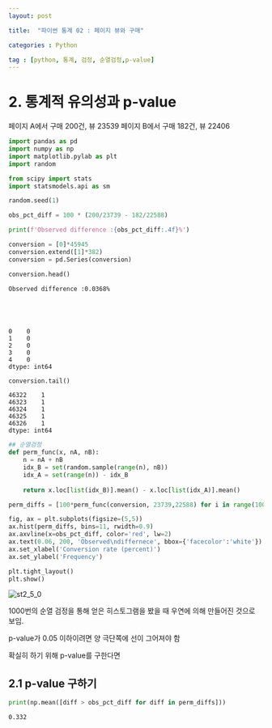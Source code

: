 ```yaml
---
layout: post

title:  "파이썬 통계 02 : 페이지 뷰와 구매"

categories : Python

tag : [python, 통계, 검정, 순열검정,p-value]
---
```




# 2. 통계적 유의성과 p-value

페이지 A에서 구매 200건, 뷰 23539
페이지 B에서 구매 182건, 뷰 22406


```python
import pandas as pd
import numpy as np
import matplotlib.pylab as plt
import random

from scipy import stats
import statsmodels.api as sm
```


```python
random.seed(1)

obs_pct_diff = 100 * (200/23739 - 182/22588)

print(f'Observed difference :{obs_pct_diff:.4f}%')

conversion = [0]*45945
conversion.extend([1]*382)
conversion = pd.Series(conversion)

conversion.head()
```

    Observed difference :0.0368%





    0    0
    1    0
    2    0
    3    0
    4    0
    dtype: int64




```python
conversion.tail()
```




    46322    1
    46323    1
    46324    1
    46325    1
    46326    1
    dtype: int64




```python
## 순열검정
def perm_func(x, nA, nB):
    n = nA + nB
    idx_B = set(random.sample(range(n), nB))
    idx_A = set(range(n)) - idx_B
    
    return x.loc[list(idx_B)].mean() - x.loc[list(idx_A)].mean()
```


```python
perm_diffs = [100*perm_func(conversion, 23739,22588) for i in range(1000)]

fig, ax = plt.subplots(figsize=(5,5))
ax.hist(perm_diffs, bins=11, rwidth=0.9)
ax.axvline(x=obs_pct_diff, color='red', lw=2)
ax.text(0.06, 200, 'Observed\ndiffernece', bbox={'facecolor':'white'})
ax.set_xlabel('Conversion rate (percent)')
ax.set_ylabel('Frequency')

plt.tight_layout()
plt.show()
```


<img src="../../../../images/2023-03-07-statistcs02/st2_5_0.png" alt="st2_5_0" />
    


1000번의 순열 검정을 통해 얻은 히스토그램을 봤을 때 우연에 의해 만들어진 것으로 보임.

p-value가 0.05 이하이려면 양 극단쪽에 선이 그어져야 함

확실히 하기 위해 p-value를 구한다면



## 2.1 p-value 구하기


```python
print(np.mean([diff > obs_pct_diff for diff in perm_diffs]))
```

    0.332

